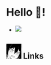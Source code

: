 # Hello 👋!
- ![](https://komarev.com/ghpvc/?username=Wixt)

## <img height="40" src="https://raw.githubusercontent.com/Wixt/Wixt/master/aa-aa-a-aa-aa-a-uwu.gif"/> Links
